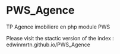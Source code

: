 PWS_Agence
==========

TP Agence imobiliere en php module PWS

Please visit the stactic version of the index : edwinmrtn.github.io/PWS_Agence

